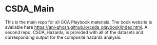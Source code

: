 # CSDA_Main
This is the main repo for all GCA Playbook materials. The book website is available here https://ani-ghosh.github.io/csda_playbook/index.html. A second repo, CSDA_Hazards, is provided with all of the datasets
and corresponding output for the composite hazards analysis. 
